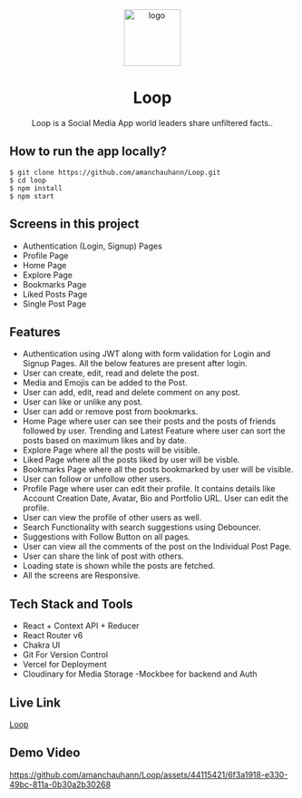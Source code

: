 
<div align="center">
  <img src="https://images.squarespace-cdn.com/content/v1/632aa326ad7703640c313d62/15785037-1a9e-4611-8b67-976056d529bb/LOOP_Logo_BLK_RGB.png" height="100" width="100" alt="logo"/>
  <h1>Loop</h1>
    <p>Loop is a Social Media App world leaders share unfiltered facts..</p>
 </div>

## How to run the app locally?
```
$ git clone https://github.com/amanchauhann/Loop.git
$ cd loop
$ npm install
$ npm start
```

## Screens in this project
- Authentication (Login, Signup) Pages
- Profile Page
- Home Page
- Explore Page
- Bookmarks Page
- Liked Posts Page
- Single Post Page

## Features
- Authentication using JWT along with form validation for Login and Signup Pages. All the below features are present after login.
- User can create, edit, read and delete the post.
- Media and Emojis can be added to the Post.
- User can add, edit, read and delete comment on any post.
- User can like or unlike any post.
- User can add or remove post from bookmarks.
- Home Page where user can see their posts and the posts of friends followed by user. Trending and Latest Feature where user can sort the posts based on maximum likes and by date.
- Explore Page where all the posts will be visible. 
- Liked Page where all the posts liked by user will be visble.
- Bookmarks Page where all the posts bookmarked by user will be visible.
- User can follow or unfollow other users.
- Profile Page where user can edit their profile. It contains details like Account Creation Date, Avatar, Bio and Portfolio URL. User can edit the profile.
- User can view the profile of other users as well.
- Search Functionality with search suggestions using Debouncer.
- Suggestions with Follow Button on all pages.
- User can view all the comments of the post on the Individual Post Page.
- User can share the link of post with others.
- Loading state is shown while the posts are fetched.
- All the screens are Responsive.

## Tech Stack and Tools
- React + Context API + Reducer
- React Router v6
- Chakra UI
- Git For Version Control
- Vercel for Deployment
- Cloudinary for Media Storage
-Mockbee for backend and Auth

## Live Link
[Loop](https://github.com/amanchauhann/Loop)

## Demo Video





https://github.com/amanchauhann/Loop/assets/44115421/6f3a1918-e330-49bc-811a-0b30a2b30268








